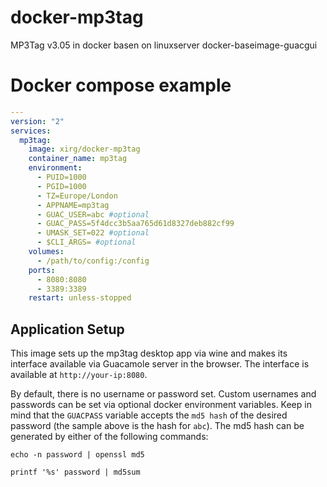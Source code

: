 # docker-mp3tag
MP3Tag v3.05 in docker basen on linuxserver docker-baseimage-guacgui


# Docker compose example
```yml
---
version: "2"
services:
  mp3tag:
    image: xirg/docker-mp3tag
    container_name: mp3tag
    environment:
      - PUID=1000
      - PGID=1000
      - TZ=Europe/London
      - APPNAME=mp3tag
      - GUAC_USER=abc #optional
      - GUAC_PASS=5f4dcc3b5aa765d61d8327deb882cf99
      - UMASK_SET=022 #optional
      - $CLI_ARGS= #optional
    volumes:
      - /path/to/config:/config
    ports:
      - 8080:8080
      - 3389:3389
    restart: unless-stopped
```

## Application Setup

This image sets up the mp3tag desktop app via wine and makes its interface available via Guacamole server in the browser. The interface is available at `http://your-ip:8080`.

By default, there is no username or password set. Custom usernames and passwords can be set via optional docker environment variables. Keep in mind that the `GUACPASS` variable accepts the `md5 hash` of the desired password (the sample above is the hash for `abc`). The md5 hash can be generated by either of the following commands:

```
echo -n password | openssl md5
```

```
printf '%s' password | md5sum
```